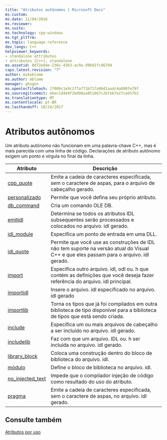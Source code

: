 ```yaml
---
title: "Atributos autônomos | Microsoft Docs"
ms.custom: 
ms.date: 11/04/2016
ms.reviewer: 
ms.suite: 
ms.technology: cpp-windows
ms.tgt_pltfrm: 
ms.topic: language-reference
dev_langs: C++
helpviewer_keywords:
- standalone attributes
- attributes [C++], standalone
ms.assetid: 0d72e84e-236c-43b3-ac9a-d9b91fcd6794
caps.latest.revision: "7"
author: mikeblome
ms.author: mblome
manager: ghogen
ms.openlocfilehash: 17009c1e9c1f7a771b717a96d1aadc4a680fe78f
ms.sourcegitcommit: ebec1d449f2bd98aa851667c2bfeb7e27ce657b2
ms.translationtype: MT
ms.contentlocale: pt-BR
ms.lasthandoff: 10/24/2017
---
```

# <a name="stand-alone-attributes"></a>Atributos autônomos
Um atributo autônomo não funcionam em uma palavra-chave C++, mas é mais parecida com uma linha de código. Declarações de atributo autônomo exigem um ponto e vírgula no final da linha.  
  
|Atributo|Descrição|  
|---------------|-----------------|  
|[cpp_quote](../windows/cpp-quote.md)|Emite a cadeia de caracteres especificada, sem o caractere de aspas, para o arquivo de cabeçalho gerado.|  
|[personalizado](../windows/custom-cpp.md)|Permite que você defina seu próprio atributo.|  
|[db_command](../windows/db-command.md)|Cria um comando OLE DB.|  
|[emitidl](../windows/emitidl.md)|Determina se todos os atributos IDL subsequentes serão processados e colocados no arquivo. idl gerado.|  
|[idl_module](../windows/idl-module.md)|Especifica um ponto de entrada em uma DLL.|  
|[idl_quote](../windows/idl-quote.md)|Permite que você use as construções de IDL não tem suporte na versão atual do Visual C++ e que eles passam para o arquivo. idl gerado.|  
|[import](../windows/import.md)|Especifica outro arquivo. idl, odl ou. h que contém as definições que você deseja fazer referência do arquivo. idl principal.|  
|[importidl](../windows/importidl.md)|Insere o arquivo. idl especificado no arquivo. idl gerado|  
|[importlib](../windows/importlib.md)|Torna os tipos que já foi compilados em outra biblioteca de tipo disponível para a biblioteca de tipos que está sendo criada.|  
|[include](../windows/include-cpp.md)|Especifica um ou mais arquivos de cabeçalho a ser incluído no arquivo. idl gerado.|  
|[includelib](../windows/includelib-cpp.md)|Faz com que um arquivo. IDL ou. h ser incluída no arquivo. idl gerado.|  
|[library_block](../windows/library-block.md)|Coloca uma construção dentro do bloco de biblioteca do arquivo. idl.|  
|[módulo](../windows/module-cpp.md)|Define o bloco de biblioteca no arquivo. idl.|  
|[no_injected_text](../windows/no-injected-text.md)|Impede que o compilador injeção de código como resultado do uso do atributo.|  
|[pragma](../windows/pragma.md)|Emite a cadeia de caracteres especificada, sem o caractere de aspas, no arquivo. idl gerado.|  
  
## <a name="see-also"></a>Consulte também  
 [Atributos por uso](../windows/attributes-by-usage.md)